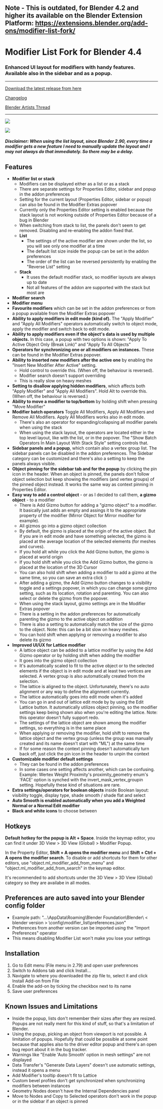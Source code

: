 ## Note - This is outdated, for Blender 4.2 and higher its available on the Blender Extension Platform: https://extensions.blender.org/add-ons/modifier-list-fork/

# Modifier List Fork for Blender 4.4

### Enhanced UI layout for modifiers with handy features. Available also in the sidebar and as a popup.
---

[Download the latest release from here](https://github.com/Dangry98/modifier_list-for-Blender-4.0/releases)

[Changelog](/CHANGELOG.md)

[Blender Artists Thread](https://blenderartists.org/t/modifier-list-for-blender-4-0-fork/1512291)

---

![](properties_editor_and_sidebar.png)

![](popup.png)

#### _Disclaimer: When using the list layout, since Blender 2.90, every time a modifier gets a new feature I need to manually update the layout and I may not always do that immediately. So there may be a delay._

## Features

- **Modifier list or stack**
  - Modifiers can be displayed either as a list or as a stack
  - There are separate settings for Properties Editor, sidebar and popup in the addon preferences
  - Setting for the current layout (Properties Editor, sidebar or popup) can also be found in the Modifier Extras popover
  - Currently only the Properties Editor setting is enabled because the stack layout is not working outside of Properties Editor because of a bug in Blender
  - When switching from stack to list, the panels don't seem to get removed. Disabling and re-enabling the addon fixed that.
  - **List**
    - The settings of the active modifier are shown under the list, so you will see only one modifier at a time
    - The default list size inside the popup can be set in the addon preferences
    - The order of the list can be reversed persistently by enabling the "Reverse List" setting
  - **Stack**
    - It uses the default modifier stack, so modifier layouts are always up to date
    - Not all features of the addon are supported with the stack but most are
- **Modifier search**
- **Modifier menu**
- **Favourite modifiers** which can be set in the addon preferences or from a popup available from the Modifier Extras popover
- **Ability to apply modifiers in edit mode (kind of).** The "Apply Modifier" and "Apply All Modifiers" operators automatically switch to object mode, apply the modifier and switch back to edit mode.
- **Ability to apply modifiers even if the object's data is used by multiple objects.** In this case, a popup with two options is shown: "Apply To Active Object Only (Break Link)" and "Apply To All Objects"
- **Operators for synchronizing one or all modifiers on instances.** These can be found in the Modifier Extras popover.
- **Ability to inserted new modifiers after the active one** by enabling the "Insert New Modifier After Active" setting.
  - Hold control to override this. (When off, the behaviour is reversed).
  - Modifier search doesn't support overriding
  - This is really slow on heavy meshes
- **Setting to disallow applying hidden modifiers**, which affects both "Apply Modifier" and "Apply All Modifiers". Hold Alt to override this. (When off, the behaviour is reversed.)
- **Ability to move a modifier to top/bottom** by holding shift when pressing "Move Modifier"
- **Modifier batch operators** Toggle All Modifiers, Apply All Modifiers and Remove All Modifiers. Apply All Modifiers works also in edit mode.
  - There's also an operator for expanding/collapsing all modifier panels when using the stack
  - When using the stack layout, the operators are located either in the top level layout, like with the list, or in the popover. The "Show Batch Operators In Main Layout With Stack Style" setting controls that.
- **Sidebar panels and a popup**, which contain also a vertex group list. The sidebar panels can be disabled in the addon preferences. The Sidebar category can be customized and there's also a setting to keep the panels always visible.
- **Object pinning for the sidebar tab and for the popup** by clicking the pin icon in the header. When an object is pinned, the panels don't follow object selection but keep showing the modifiers (and vertex groups) of the pinned object instead. It works the same way as context pinning in Properties Editor.
- **Easy way to add a control object** - or as I decided to call them, **a gizmo object** - to a modifier
  - There is Add Gizmo button for adding a "gizmo object" to a modifier. It basically just adds an empty and assings it to the appropriate property of the modifier (Mirror Object for Mirror modifier for example).
  - All gizmos go into a gizmo object collection
  - By default, the gizmo is placed at the origin of the active object. But if you are in edit mode and have something selected, the gizmo is placed at the average location of the selected elements (for meshes and curves).
  - If you hold alt while you click the Add Gizmo button, the gizmo is placed at world origin
  - If you hold shift while you click the Add Gizmo button, the gizmo is placed at the location of the 3D Cursor
  - You can also hold shift when adding a modifier to add a gizmo at the same time, so you can save an extra click :)
  - After adding a gizmo, the Add Gizmo button changes to a visibility toggle and a settings popover, in which you can change some gizmo setting, such as its location, rotation and parenting. You can also select or delete the gizmo from the popover.
  - When using the stack layout, gizmo settings are in the Modifier Extras popover
  - There is a setting in the addon preferences for automatically parenting the gizmo to the active object on addition
  - There is also a setting to automatically match the size of the gizmo to the object. Note: this can be a bit slow on heavy meshes.
  - You can hold shift when applying or removing a modifier to also delete its gizmo
- **Improved UI/UX for Lattice modifier**
  - A lattice object can be added to a lattice modifier by using the Add Gizmo operator or by holding shift when adding the modifier
  - It goes into the gizmo object collection
  - It's automatically scaled to fit to the active object or to the selected elements if the object is in edit mode and at least two vertices are selected. A vertex group is also automatically created from the selection.
  - The lattice is aligned to the object. Unfortunately, there's no auto alignment or any way to define the alignment currently.
  - The lattice automatically goes into edit mode when it's added
  - You can go in and out of lattice edit mode by by using the Edit Lattice button. It automatically utilizes object pinning, so the modifier settings keep being shown also when you're editing the lattice. Note: this operator doesn't fully support redo.
  - The settings of the lattice object are shown among the modifier settings, so everything is in the same place
  - When applying or removing the modifier, hold shift to remove the lattice object and the vertex group (unless the group was manually created and its name doesn't start with "ML") at the same time
  - If for some reason the context pinning doesn't automatically turn back off, just click the pin icon in the header to unpin the context
- **Customizable modifier default settings**
  - They can be found in the addon preferences
  - In some cases one setting affects another, which can be confusing. Example: Wertex Weight Proximity's proximity_geometry enum's 'FACE' option is synched with the invert_mask_vertex_groupin setting. Hopefully these kind of situations are rare.
- **Extra settings/operators for boolean objects** inside Boolean layout: visibility toggle, display type, shade smooth / shade flat and select
- **Auto Smooth is enabled automatically when you add a Weighted Normal or a Normal Edit modifier**
- **Black and white icons** to choose between

## Hotkeys

**Default hotkey for the popup is Alt + Space**. Inside the keymap editor, you can find it under 3D View > 3D View (Global) > Modifier Popup.

In the Property Editor, **Shift + A opens the modifier menu** and **Shift + Ctrl + A opens the modifier search**. To disable or add shortcuts for them for other editors, use "object.ml_modifier_add_from_menu" and "object.ml_modifier_add_from_search" in the keymap editor.

It's recommended to add shortcuts under the 3D View > 3D View (Global) category so they are availabe in all modes.

## Preferences are auto saved into your Blender config folder

- Example path: "...\AppData\Roaming\Blender Foundation\Blender\ < blender version > \config\modifier_list\preferences.json"
- Preferences from another version can be imported using the "Import Preferences" operator
- This means disabling Modifier List won't make you lose your settings

## Installation

1. Go to Edit menu (File menu in 2.79) and open user preferences
2. Switch to Addons tab and click Install...
3. Navigate to where you downloaded the zip file to, select it and click Install Add-on from File
4. Enable the add-on by ticking the checkbox next to its name
5. Save user preferences

## Known Issues and Limitations

- Inside the popup, lists don't remember their sizes after they are resized. Popups are not really ment for this kind of stuff, so that's a limitation of Blender.
- Using the popup, picking an object from viewport is not possible. A limitation of popups. Hopefully that could be possible at some point because that applies also to the driver editor popup and there's an open bug report about it in the bug tracker.
- Warnings like "Enable 'Auto Smooth' option in mesh settings" are not displayed
- Data Transfer's "Generate Data Layers" doesn't use automatic settings, instead it opens a menu
- Add Modifier's tooltip doesn't fit to Lattice
- Custom bevel profiles don't get synchronized when synchronizing modifiers between instances
- Geometry Nodes doesn't have the Internal Dependencies panel
- Move to Nodes and Copy to Selected operators don't work in the popup or in the sidebar if an object is pinned
